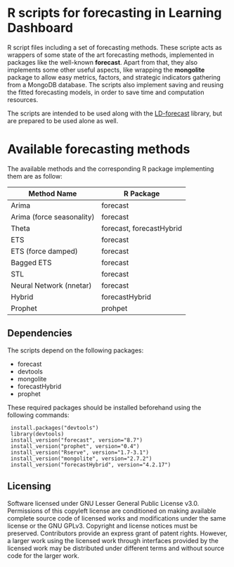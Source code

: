 # R scripts for forecasting in Learning Dashboard

R script files including a set of forecasting methods. These scripte acts as wrappers of some state of the art forecasting methods, implemented in packages like the well-known **forecast**. Apart from that, they also implements some other useful aspects, like wrapping the **mongolite** package to allow easy metrics, factors, and strategic indicators gathering from a MongoDB database. The scripts also implement saving and reusing the fitted forecasting models, in order to save time and computation resources.

The scripts are intended to be used along with the [LD-forecast](https://github.com/Learning-Dashboard/LD-forecast) library, but are prepared to be used alone as well.


# Available forecasting methods

The available methods and the corresponding R package implementing them are as follow:

| Method Name | R Package |
| -------------------- | --------------------------------|
| Arima | forecast |
| Arima (force seasonality) | forecast |
| Theta | forecast, forecastHybrid |
| ETS | forecast |
| ETS (force damped) | forecast |
| Bagged ETS | forecast |
| STL | forecast |
| Neural Network (nnetar)| forecast |
| Hybrid | forecastHybrid |
| Prophet | prohpet |


## Dependencies

The scripts depend on the following packages:

 - forecast
 - devtools
 - mongolite
 - forecastHybrid
 - prophet

These required packages should be installed beforehand using the following commands:

     install.packages("devtools")
     library(devtools)
     install_version("forecast", version="8.7")
     install_version("prophet", version="0.4")
     install_version("Rserve", version="1.7-3.1")
     install_version("mongolite", version="2.7.2")
     install_version("forecastHybrid", version="4.2.17")
    
## Licensing
Software licensed under GNU Lesser General Public License v3.0. Permissions of this copyleft license are conditioned on making available complete source code of licensed works and modifications under the same license or the GNU GPLv3. Copyright and license notices must be preserved. Contributors provide an express grant of patent rights. However, a larger work using the licensed work through interfaces provided by the licensed work may be distributed under different terms and without source code for the larger work.
    

